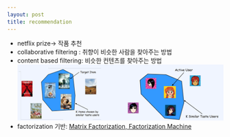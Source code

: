 ```yaml
---
layout: post
title: recommendation
---
```


- netflix prize-> 작품 추천
- collaborative filtering : 취향이 비슷한 사람을 찾아주는 방법
- content based filtering: 비슷한 컨텐츠를 찾아주는 방법
    ![image](https://github.com/code7ssage/code7ssage.github.io/blob/master/assets/attached%20file/Pasted%20image%2020240103113518.png?raw=true)
- factorization 기반: [Matrix Factorization, Factorization Machine](https://code7ssage.github.io/Matrix-Factorization,-Factorization-Machine/)
